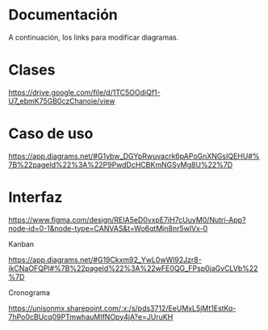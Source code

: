 # Documentación

A continuación, los links para modificar diagramas.

# Clases

https://drive.google.com/file/d/1TC5OOdiQf1-U7_ebmK75GB0czChanoie/view


# Caso de uso

https://app.diagrams.net/#G1ybw_DGYpRwuvacrk6pAPoGnXNGsIQEHU#%7B%22pageId%22%3A%22P9PwdDcHCBKmNGSyMg8U%22%7D


# Interfaz

https://www.figma.com/design/REIA5eD0vxpE7iH7cUuyM0/Nutri-App?node-id=0-1&node-type=CANVAS&t=Wo6qtMjn8nr5wIVx-0



Kanban

https://app.diagrams.net/#G19Ckxm92_YwL0wWl92Jzr8-ikCNaOFQPl#%7B%22pageId%22%3A%22wFE0QG_FPsp0jaGvCLVb%22%7D

Cronograma

https://unisonmx.sharepoint.com/:x:/s/pds3712/EeUMxL5jMt1EstKq-7hPo0cBUcq09PTmwhauMIfNOpy4jA?e=JUruKH
